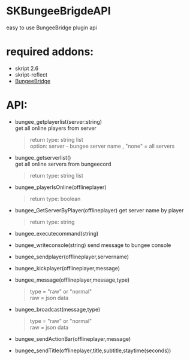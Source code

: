 # SKBungeeBrigdeAPI
easy to use BungeeBridge plugin api

# required addons:  
  * skript 2.6
  * skript-reflect
  * [BungeeBridge](https://www.spigotmc.org/resources/bungeebridge.5820/)

# API:  
  * bungee_getplayerlist(server:string)  
    get all online players from server  
    > return type: string list  
    option: server - bungee server name , "none" = all servers  
    
  * bungee_getserverlist()  
    get all online servers from bungeecord  
    > return type: string list  
    
  * bungee_playerIsOnline(offlineplayer)  
    > return type: boolean  
    
  * bungee_GetServerByPlayer(offlineplayer)
    get server name by player  
    > return type: string  
    
  * bungee_executecommand(string)
  
  * bungee_writeconsole(string)
    send message to bungee console  

  * bungee_sendplayer(offlineplayer,servername)  

  * bungee_kickplayer(offlineplayer,message)
    
  * bungee_message(offlineplayer,message,type)  
    > type = "raw" or "normal"  
    > raw = json data
    
  * bungee_broadcast(message,type)
    > type = "raw" or "normal"  
    > raw = json data

  * bungee_sendActionBar(offlineplayer,message)  

  * bungee_sendTitle(offlineplayer,title,subtitle,staytime(seconds))  







  
